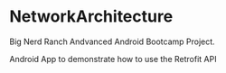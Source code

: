 # NetworkArchitecture

Big Nerd Ranch Andvanced Android Bootcamp Project.

Android App to demonstrate how to use the Retrofit API
